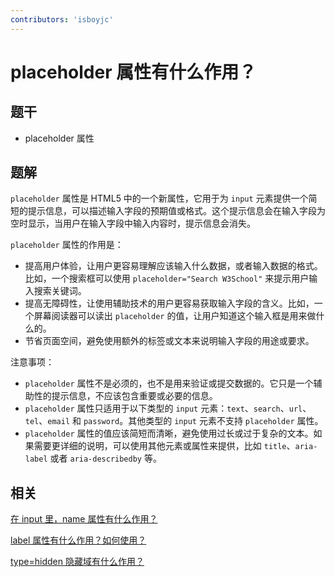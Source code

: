 ```yaml
---
contributors: 'isboyjc'
---
```


# placeholder 属性有什么作用？


## 题干

- placeholder 属性



## 题解

<!-- ::: details 点我查看题解 -->

`placeholder` 属性是 HTML5 中的一个新属性，它用于为 `input` 元素提供一个简短的提示信息，可以描述输入字段的预期值或格式。这个提示信息会在输入字段为空时显示，当用户在输入字段中输入内容时，提示信息会消失。

`placeholder` 属性的作用是：

- 提高用户体验，让用户更容易理解应该输入什么数据，或者输入数据的格式。比如，一个搜索框可以使用 `placeholder="Search W3School"` 来提示用户输入搜索关键词。
- 提高无障碍性，让使用辅助技术的用户更容易获取输入字段的含义。比如，一个屏幕阅读器可以读出 `placeholder` 的值，让用户知道这个输入框是用来做什么的。
- 节省页面空间，避免使用额外的标签或文本来说明输入字段的用途或要求。

注意事项：

- `placeholder` 属性不是必须的，也不是用来验证或提交数据的。它只是一个辅助性的提示信息，不应该包含重要或必要的信息。
- `placeholder` 属性只适用于以下类型的 `input` 元素：`text`、`search`、`url`、`tel`、`email` 和 `password`。其他类型的 `input` 元素不支持 `placeholder` 属性。
- `placeholder` 属性的值应该简短而清晰，避免使用过长或过于复杂的文本。如果需要更详细的说明，可以使用其他元素或属性来提供，比如 `title`、`aria-label` 或者 `aria-describedby` 等。

<!-- ::: -->


## 相关

[在 input 里，name 属性有什么作用？](./030010_input_name.md)

[label 属性有什么作用？如何使用？](./030020_label.md)

[type=hidden 隐藏域有什么作用？](./030040_type_hidden.md)